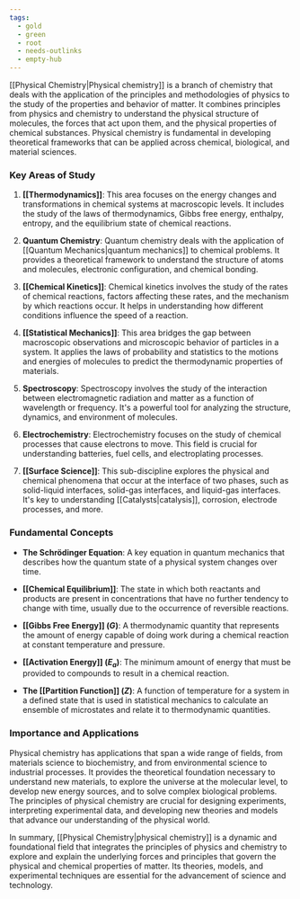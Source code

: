 ```yaml
---
tags:
  - gold
  - green
  - root
  - needs-outlinks
  - empty-hub
---
```

[[Physical Chemistry|Physical chemistry]] is a branch of chemistry that deals with the application of the principles and methodologies of physics to the study of the properties and behavior of matter. It combines principles from physics and chemistry to understand the physical structure of molecules, the forces that act upon them, and the physical properties of chemical substances. Physical chemistry is fundamental in developing theoretical frameworks that can be applied across chemical, biological, and material sciences.

### Key Areas of Study

1. **[[Thermodynamics]]**: This area focuses on the energy changes and transformations in chemical systems at macroscopic levels. It includes the study of the laws of thermodynamics, Gibbs free energy, enthalpy, entropy, and the equilibrium state of chemical reactions.

2. **Quantum Chemistry**: Quantum chemistry deals with the application of [[Quantum Mechanics|quantum mechanics]] to chemical problems. It provides a theoretical framework to understand the structure of atoms and molecules, electronic configuration, and chemical bonding.

3. **[[Chemical Kinetics]]**: Chemical kinetics involves the study of the rates of chemical reactions, factors affecting these rates, and the mechanism by which reactions occur. It helps in understanding how different conditions influence the speed of a reaction.

4. **[[Statistical Mechanics]]**: This area bridges the gap between macroscopic observations and microscopic behavior of particles in a system. It applies the laws of probability and statistics to the motions and energies of molecules to predict the thermodynamic properties of materials.

5. **Spectroscopy**: Spectroscopy involves the study of the interaction between electromagnetic radiation and matter as a function of wavelength or frequency. It's a powerful tool for analyzing the structure, dynamics, and environment of molecules.

6. **Electrochemistry**: Electrochemistry focuses on the study of chemical processes that cause electrons to move. This field is crucial for understanding batteries, fuel cells, and electroplating processes.

7. **[[Surface Science]]**: This sub-discipline explores the physical and chemical phenomena that occur at the interface of two phases, such as solid-liquid interfaces, solid-gas interfaces, and liquid-gas interfaces. It's key to understanding [[Catalysts|catalysis]], corrosion, electrode processes, and more.

### Fundamental Concepts

- **The Schrödinger Equation**: A key equation in quantum mechanics that describes how the quantum state of a physical system changes over time.
  
- **[[Chemical Equilibrium]]**: The state in which both reactants and products are present in concentrations that have no further tendency to change with time, usually due to the occurrence of reversible reactions.

- **[[Gibbs Free Energy]] ($G$)**: A thermodynamic quantity that represents the amount of energy capable of doing work during a chemical reaction at constant temperature and pressure.

- **[[Activation Energy]] ($E_a$)**: The minimum amount of energy that must be provided to compounds to result in a chemical reaction.

- **The [[Partition Function]] ($Z$)**: A function of temperature for a system in a defined state that is used in statistical mechanics to calculate an ensemble of microstates and relate it to thermodynamic quantities.

### Importance and Applications

Physical chemistry has applications that span a wide range of fields, from materials science to biochemistry, and from environmental science to industrial processes. It provides the theoretical foundation necessary to understand new materials, to explore the universe at the molecular level, to develop new energy sources, and to solve complex biological problems. The principles of physical chemistry are crucial for designing experiments, interpreting experimental data, and developing new theories and models that advance our understanding of the physical world.

In summary, [[Physical Chemistry|physical chemistry]] is a dynamic and foundational field that integrates the principles of physics and chemistry to explore and explain the underlying forces and principles that govern the physical and chemical properties of matter. Its theories, models, and experimental techniques are essential for the advancement of science and technology.